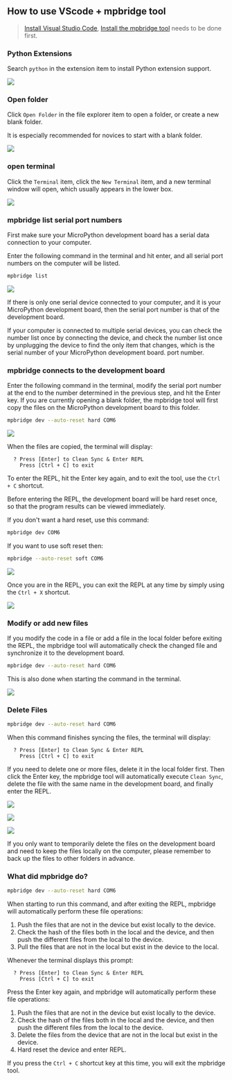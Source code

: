 ## How to use VScode + mpbridge tool

> [Install Visual Studio Code](./environment.html#install-visual-studio-code), [Install the mpbridge tool](./environment.html#install-the-mpbridge-tool) needs to be done first.

### Python Extensions

Search `python` in the extension item to install Python extension support.

![](../assets/images/vscode_mpbridge_1.png)

### Open folder

Click `Open Folder` in the file explorer item to open a folder, or create a new blank folder.

It is especially recommended for novices to start with a blank folder.

![](../assets/images/vscode_mpbridge_2.png)

### open terminal

Click the `Terminal` item, click the `New Terminal` item, and a new terminal window will open, which usually appears in the lower box.

![](../assets/images/vscode_mpbridge_3.png)

### mpbridge list serial port numbers

First make sure your MicroPython development board has a serial data connection to your computer.

Enter the following command in the terminal and hit enter, and all serial port numbers on the computer will be listed.
```sh
mpbridge list
```

![](../assets/images/vscode_mpbridge_4.png)

If there is only one serial device connected to your computer, and it is your MicroPython development board, then the serial port number is that of the development board.

If your computer is connected to multiple serial devices, you can check the number list once by connecting the device, and check the number list once by unplugging the device to find the only item that changes, which is the serial number of your MicroPython development board. port number.

### mpbridge connects to the development board

Enter the following command in the terminal, modify the serial port number at the end to the number determined in the previous step, and hit the Enter key. If you are currently opening a blank folder, the mpbridge tool will first copy the files on the MicroPython development board to this folder.
```sh
mpbridge dev --auto-reset hard COM6
```

![](../assets/images/vscode_mpbridge_5.png)

When the files are copied, the terminal will display:
```
  ? Press [Enter] to Clean Sync & Enter REPL
    Press [Ctrl + C] to exit
```

To enter the REPL, hit the Enter key again, and to exit the tool, use the `Ctrl + C` shortcut.

Before entering the REPL, the development board will be hard reset once, so that the program results can be viewed immediately.

If you don't want a hard reset, use this command:
```sh
mpbridge dev COM6
```

If you want to use soft reset then:
```sh
mpbridge --auto-reset soft COM6
```

![](../assets/images/vscode_mpbridge_6.png)

Once you are in the REPL, you can exit the REPL at any time by simply using the `Ctrl + X` shortcut.

![](../assets/images/vscode_mpbridge_7.png)

### Modify or add new files

If you modify the code in a file or add a file in the local folder before exiting the REPL, the mpbridge tool will automatically check the changed file and synchronize it to the development board.

```sh
mpbridge dev --auto-reset hard COM6
```

This is also done when starting the command in the terminal.

![](../assets/images/vscode_mpbridge_11.png)

### Delete Files

```sh
mpbridge dev --auto-reset hard COM6
```

When this command finishes syncing the files, the terminal will display:
```
  ? Press [Enter] to Clean Sync & Enter REPL
    Press [Ctrl + C] to exit
```

If you need to delete one or more files, delete it in the local folder first. Then click the Enter key, the mpbridge tool will automatically execute `Clean Sync`, delete the file with the same name in the development board, and finally enter the REPL.

![](../assets/images/vscode_mpbridge_8.png)

![](../assets/images/vscode_mpbridge_9.png)

![](../assets/images/vscode_mpbridge_10.png)

If you only want to temporarily delete the files on the development board and need to keep the files locally on the computer, please remember to back up the files to other folders in advance.

### What did mpbridge do?

```sh
mpbridge dev --auto-reset hard COM6
```

When starting to run this command, and after exiting the REPL, mpbridge will automatically perform these file operations:

1. Push the files that are not in the device but exist locally to the device.
2. Check the hash of the files both in the local and the device, and then push the different files from the local to the device.
3. Pull the files that are not in the local but exist in the device to the local.


Whenever the terminal displays this prompt:
```
  ? Press [Enter] to Clean Sync & Enter REPL
    Press [Ctrl + C] to exit
```

Press the Enter key again, and mpbridge will automatically perform these file operations:

1. Push the files that are not in the device but exist locally to the device.
2. Check the hash of the files both in the local and the device, and then push the different files from the local to the device.
3. Delete the files from the device that are not in the local but exist in the device.
4. Hard reset the device and enter REPL.

If you press the `Ctrl + C` shortcut key at this time, you will exit the mpbridge tool.

